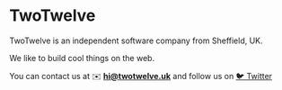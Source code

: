 # TwoTwelve

TwoTwelve is an independent software company from Sheffield, UK.

We like to build cool things on the web.

You can contact us at ✉️ **hi@twotwelve.uk** and follow us on [🐦 Twitter](https://twitter.com/home)
